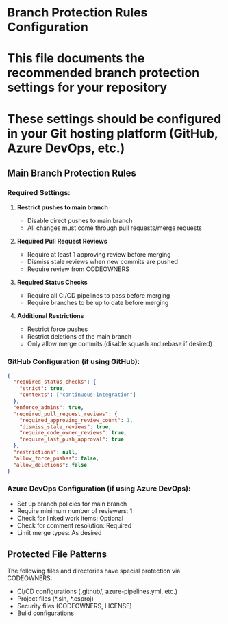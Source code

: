 # Branch Protection Rules Configuration
# This file documents the recommended branch protection settings for your repository
# These settings should be configured in your Git hosting platform (GitHub, Azure DevOps, etc.)

## Main Branch Protection Rules

### Required Settings:
1. **Restrict pushes to main branch**
   - Disable direct pushes to main branch
   - All changes must come through pull requests/merge requests

2. **Required Pull Request Reviews**
   - Require at least 1 approving review before merging
   - Dismiss stale reviews when new commits are pushed
   - Require review from CODEOWNERS

3. **Required Status Checks**
   - Require all CI/CD pipelines to pass before merging
   - Require branches to be up to date before merging

4. **Additional Restrictions**
   - Restrict force pushes
   - Restrict deletions of the main branch
   - Only allow merge commits (disable squash and rebase if desired)

### GitHub Configuration (if using GitHub):
```json
{
  "required_status_checks": {
    "strict": true,
    "contexts": ["continuous-integration"]
  },
  "enforce_admins": true,
  "required_pull_request_reviews": {
    "required_approving_review_count": 1,
    "dismiss_stale_reviews": true,
    "require_code_owner_reviews": true,
    "require_last_push_approval": true
  },
  "restrictions": null,
  "allow_force_pushes": false,
  "allow_deletions": false
}
```

### Azure DevOps Configuration (if using Azure DevOps):
- Set up branch policies for main branch
- Require minimum number of reviewers: 1
- Check for linked work items: Optional
- Check for comment resolution: Required
- Limit merge types: As desired

## Protected File Patterns
The following files and directories have special protection via CODEOWNERS:
- CI/CD configurations (.github/, azure-pipelines.yml, etc.)
- Project files (*.sln, *.csproj)
- Security files (CODEOWNERS, LICENSE)
- Build configurations
